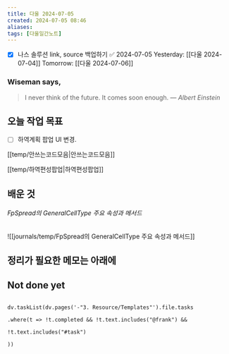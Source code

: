 ```yaml
---
title: 다울 2024-07-05
created: 2024-07-05 08:46
aliases: 
tags: [다울일간노트]
---
```

- [x] 나스 솔루션 link, source 백업하기 ✅ 2024-07-05
Yesterday: [[다울 2024-07-04]]
Tomorrow: [[다울 2024-07-06]]

### Wiseman says,
> I never think of the future. It comes soon enough.
> — <cite>Albert Einstein</cite>


## 오늘 작업 목표
- [ ] 하역계획 팝업 UI 변경.


[[temp/안쓰는코드모음|안쓰는코드모음]]

[[temp/하역편성팝업|하역편성팝업]]
## 배운 것

###### FpSpread의 GeneralCellType 주요 속성과 메서드
![[journals/temp/FpSpread의 GeneralCellType 주요 속성과 메서드]]




## 정리가 필요한 메모는 아래에

## Not done yet

```dataviewjs

dv.taskList(dv.pages('-"3. Resource/Templates"').file.tasks

.where(t => !t.completed && !t.text.includes("@frank") &&

!t.text.includes("#task")

))

```
